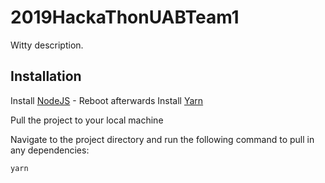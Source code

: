 # 2019HackaThonUABTeam1
Witty description.

## Installation

Install [NodeJS](https://nodejs.org/en/download/) - Reboot afterwards
Install [Yarn](https://yarnpkg.com/lang/en/docs/install/#windows-stable)

Pull the project to your local machine

Navigate to the project directory and run the following command to pull in any dependencies:
```bash
yarn
```
